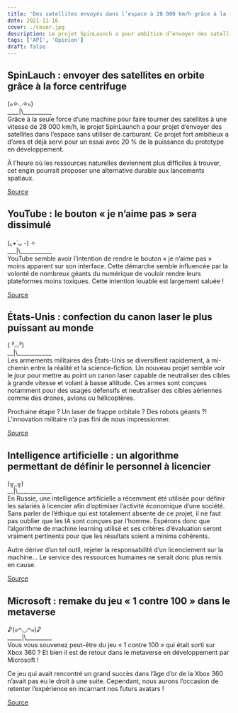 ```yaml
---
title: 'Des satellites envoyés dans l’espace à 28 000 km/h grâce à la force centrifuge, c’est possible ?!'
date: 2021-11-16
cover: ./cover.jpg
description: Le projet SpinLaunch a pour ambition d’envoyer des satellites dans l’espace sans nécessairement consommer de carburant. Le premier essai semble satisfaisant, et pourtant, le prototype n’a été poussé qu’à 20% de son potentiel.
tags: ['API', 'Opinion']
draft: false
---
```


## SpinLauch : envoyer des satellites en orbite grâce à la force centrifuge
(๑✧◡✧๑)           
\_\_\_\_|\\\_\_\_\_\_\_\_\_\_\_     
Grâce à la seule force d’une machine pour faire tourner des satellites à une vitesse de 28 000 km/h, le projet SpinLaunch a pour projet d’envoyer des satellites dans l’espace sans utiliser de carburant.  Ce projet fort ambitieux a d’ores et déjà servi pour un essai avec 20 % de la puissance du prototype en développement.

À l’heure où les ressources naturelles deviennent plus difficiles à trouver, cet engin pourrait proposer une alternative durable aux lancements spatiaux.


[Source](https://www.journaldugeek.com/2021/11/12/lancer-des-satellites-en-utilisant-la-force-centrifuge/)

## YouTube : le bouton « je n’aime pas » sera dissimulé
(｡•̀ ᴗ -) ✧           
\_\_\_|\\\_\_\_\_\_\_\_\_\_\_\_     
YouTube semble avoir l’intention de rendre le bouton « je n’aime pas » moins apparent sur son interface. Cette démarche semble influencée par la volonté de nombreux géants du numérique de vouloir rendre leurs plateformes moins toxiques. Cette intention louable est largement saluée !

[Source](https://geeko.lesoir.be/2021/11/10/youtube-masque-le-nombre-de-mentions-je-naime-pas/)

## États-Unis : confection du canon laser le plus puissant au monde
( ³⌓³)          
\_\_|\\\_\_\_\_\_\_\_\_\_\_\_\_     
Les armements militaires des États-Unis se diversifient rapidement, à mi-chemin entre la réalité et la science-fiction. Un nouveau projet semble voir le jour pour mettre au point un canon laser capable de neutraliser des cibles à grande vitesse et volant à basse altitude. Ces armes sont conçues notamment pour des usages défensifs et neutraliser des cibles aériennes comme des drones, avions ou hélicoptères.

Prochaine étape ? Un laser de frappe orbitale ? Des robots géants ?! L’innovation militaire n’a pas fini de nous impressionner.


[Source](https://www.futura-sciences.com/tech/actualites/guerre-futur-etats-unis-vont-bientot-tester-plus-puissante-arme-laser-monde-94572/)

## Intelligence artificielle : un algorithme permettant de définir le personnel à licencier
(╥_╥)       
\_\_|\\\_\_\_\_\_\_\_\_\_\_\_\_       
En Russie, une intelligence artificielle a récemment été utilisée pour définir les salariés à licencier afin d’optimiser l’activité économique d’une société. Sans parler de l’éthique qui est totalement absente de ce projet, il ne faut pas oublier que les IA sont conçues par l’homme. Espérons donc que l’algorithme de machine learning utilisé et ses critères d’évaluation seront vraiment pertinents pour que les résultats soient a minima cohérents.

Autre dérive d’un tel outil, rejeter la responsabilité d’un licenciement sur la machine... Le service des ressources humaines ne serait donc plus remis en cause.

[Source](https://www.journaldugeek.com/2021/10/31/quand-lintelligence-artificielle-decide-seule-de-licencier/)

## Microsoft : remake du jeu « 1 contre 100 » dans le metaverse
♪(๑ᴖ◡ᴖ๑)♪     
\_\_\_\_\_|\\\_\_\_\_\_\_\_\_\_       
Vous vous souvenez peut-être du jeu « 1 contre 100 » qui était sorti sur Xbox 360 ? Et bien il est de retour dans le metaverse en développement par Microsoft !

Ce jeu qui avait rencontré un grand succès dans l’âge d’or de la Xbox 360 n’avait pas eu le droit à une suite. Cependant, nous aurons l’occasion de retenter l’expérience en incarnant nos futurs avatars !


[Source](https://geeko.lesoir.be/2021/11/12/microsoft-travaille-sur-un-jeu-televise-en-direct-remake-de-lexcellent-1-contre-100/)